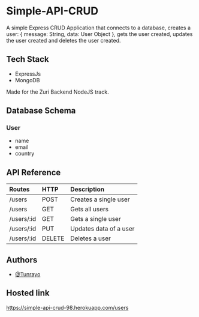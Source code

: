 
# Simple-API-CRUD

A simple Express CRUD Application that connects to a database, creates a user: { message: String, data: User Object }, gets the user created, updates the user created and deletes the user created.

## Tech Stack
- ExpressJs
- MongoDB

Made for the Zuri Backend NodeJS track.


## Database Schema
### User
- name
- email
- country

## API Reference


| Routes | HTTP     | Description                       |
| :-------- | :------- | :-------------------------------- |
| /users     | POST | Creates a single user |
| /users     | GET | Gets all users |
| /users/:id     | GET | Gets a single user |
| /users/:id     | PUT | Updates data of a user |
| /users/:id     | DELETE | Deletes a user |

  
## Authors

- [@Tunrayo](https://github.com/TunrayoIlawole)

## Hosted link
https://simple-api-crud-98.herokuapp.com/users
  
